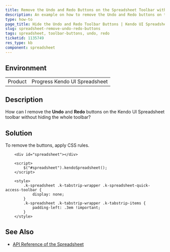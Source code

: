 ```yaml
---
title: Remove the Undo and Redo Buttons on the Spreadsheet Toolbar without Hiding the Whole Toolbar
description: An example on how to remove the Undo and Redo buttons on the toolbar of the Kendo UI Spreadsheet without hiding the whole toolbar.
type: how-to
page_title: Hide the Undo and Redo Toolbar Buttons | Kendo UI Spreadsheet
slug: spreadsheet-remove-undo-redo-buttons
tags: spreadsheet, toolbar-buttons, undo, redo
ticketid: 1135749
res_type: kb
component: spreadsheet
---
```


## Environment

<table>
 <tr>
  <td>Product</td>
  <td>Progress Kendo UI Spreadsheet</td>
 </tr>
</table>

## Description

How can I remove the **Undo** and **Redo** buttons on the Kendo UI Spreadsheet toolbar without hiding the whole toolbar?

## Solution

To remove the buttons, apply CSS rules.


```dojo
    <div id="spreadsheet"></div>

    <script>
		$("#spreadsheet").kendoSpreadsheet();
    </script>

	<style>
		.k-spreadsheet .k-tabstrip-wrapper .k-spreadsheet-quick-access-toolbar {
			display: none;
		}
		.k-spreadsheet .k-tabstrip-wrapper .k-tabstrip-items {
			padding-left: .3em !important;
		}
	</style>
```

## See Also

* [API Reference of the Spreadsheet](http://docs.telerik.com/kendo-ui/api/javascript/ui/spreadsheet)
